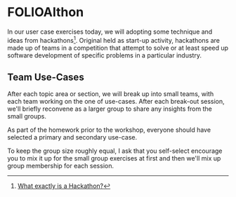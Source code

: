 # FOLIOAIthon
In our user case exercises today, we will adopting some technique 
and ideas from hackathons[^WHATIS]. Original held as start-up activity, 
hackathons are made up of teams in a competition that attempt to solve or
at least speed up software development of specific problems in a particular
industry.

## Team Use-Cases
After each topic area or section, we will break up into small teams, with
each team working on the one of use-cases. After each break-out session, we'll 
briefly reconvene as a larger group to share any insights from the small groups.

As part of the homework prior to the workshop, everyone
should have selected a primary and secondary use-case. 

To keep the group size roughly 
equal, I ask that you self-select encourage you to mix it up for the small group exercises
at first and then we'll mix up group membership for each session.   

[^WHATIS]: [What exactly is a Hackathon?](https://eventornado.com/blog/hackathon-meaning-definition)

